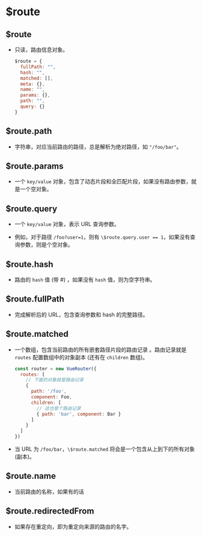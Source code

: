 # \$route

## \$route

*   只读，路由信息对象。

    ```javascript
    $route = {
      fullPath: "",
      hash: "",
      matched: [],
      meta: {},
      name: "",
      params: {},
      path: "",
      query: {}
    }
    ```

## \$route.path

*   字符串，对应当前路由的路径，总是解析为绝对路径，如 `"/foo/bar"`。

## \$route.params

*   一个 `key/value` 对象，包含了动态片段和全匹配片段，如果没有路由参数，就是一个空对象。

## \$route.query

*   一个 `key/value` 对象，表示 URL 查询参数。

*   例如，对于路径 `/foo?user=1`，则有 `\$route.query.user == 1`，如果没有查询参数，则是个空对象。

## \$route.hash

*   路由的 `hash` 值 (带 #) ，如果没有 `hash` 值，则为空字符串。

## \$route.fullPath

*   完成解析后的 URL，包含查询参数和 hash 的完整路径。

## \$route.matched

*   一个数组，包含当前路由的所有嵌套路径片段的路由记录 。路由记录就是 `routes` 配置数组中的对象副本 (还有在 `children` 数组)。

    ```javascript
    const router = new VueRouter({
      routes: [
        // 下面的对象就是路由记录
        {
          path: '/foo',
          component: Foo,
          children: [
            // 这也是个路由记录
            { path: 'bar', component: Bar }
          ]
        }
      ]
    })
    ```

*   当 URL 为 `/foo/bar`，`\$route.matched` 将会是一个包含从上到下的所有对象 (副本)。

## \$route.name

*   当前路由的名称，如果有的话

## \$route.redirectedFrom

*   如果存在重定向，即为重定向来源的路由的名字。
